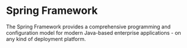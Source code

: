 # Spring Framework

The Spring Framework provides a comprehensive programming and configuration model for modern Java-based enterprise applications - on any kind of deployment platform.